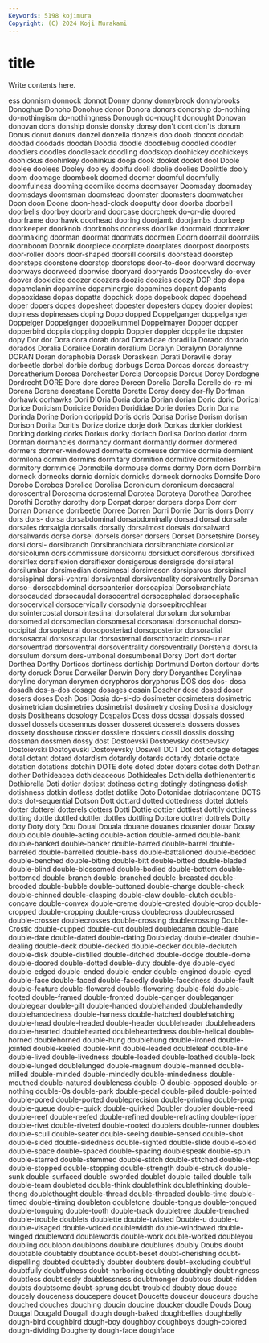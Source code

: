 ```yaml
---
Keywords: 5198 kojimura
Copyright: (C) 2024 Koji Murakami
---
```


# title

Write contents here.



ess
donnism donnock donnot Donny donny donnybrook donnybrooks Donoghue Donoho Donohue
donor Donora donors donorship do-nothing do-nothingism do-nothingness Donough do-nought donought
Donovan donovan dons donship donsie donsky donsy don't dont don'ts
donum Donus donut donuts donzel donzella donzels doo doob doocot
doodab doodad doodads doodah Doodia doodle doodlebug doodled doodler doodlers
doodles doodlesack doodling doodskop doohickey doohickeys doohickus doohinkey doohinkus dooja
dook dooket dookit dool Doole doolee doolees Dooley dooley doolfu
dooli doolie doolies Doolittle dooly doom doomage doombook doomed doomer
doomful doomfully doomfulness dooming doomlike dooms doomsayer Doomsday doomsday doomsdays
doomsman doomstead doomster doomsters doomwatcher Doon doon Doone doon-head-clock dooputty
door doorba doorbell doorbells doorboy doorbrand doorcase doorcheek do-or-die doored
doorframe doorhawk doorhead dooring doorjamb doorjambs doorkeep doorkeeper doorknob doorknobs
doorless doorlike doormaid doormaker doormaking doorman doormat doormats doormen Doorn
doornail doornails doornboom Doornik doorpiece doorplate doorplates doorpost doorposts door-roller
doors door-shaped doorsill doorsills doorstead doorstep doorsteps doorstone doorstop doorstops
door-to-door doorward doorway doorways doorweed doorwise dooryard dooryards Doostoevsky do-over
doover dooxidize doozer doozers doozie doozies doozy DOP dop dopa
dopamelanin dopamine dopaminergic dopamines dopant dopants dopaoxidase dopas dopatta dopchick
dope dopebook doped dopehead doper dopers dopes dopesheet dopester dopesters
dopey dopier dopiest dopiness dopinesses doping Dopp dopped Doppelganger doppelganger
Doppelger Doppelgnger doppelkummel Doppelmayer Dopper dopper dopperbird doppia dopping doppio
Doppler doppler dopplerite dopster dopy Dor dor Dora dora dorab
dorad Doradidae doradilla Dorado dorado dorados Doralia Doralice Doralin doralium
Doralyn Doralynn Doralynne DORAN Doran doraphobia Dorask Doraskean Dorati Doraville
doray dorbeetle dorbel dorbie dorbug dorbugs Dorca Dorcas dorcas dorcastry
Dorcatherium Dorcea Dorchester Dorcia Dorcopsis Dorcus Dorcy Dordogne Dordrecht DORE
Dore dore doree Doreen Dorelia Dorella Dorelle do-re-mi Dorena Dorene
dorestane Doretta Dorette Dorey dorey dor-fly Dorfman dorhawk dorhawks Dori
D'Oria Doria doria Dorian dorian Doric doric Dorical Dorice Doricism
Doricize Doriden Dorididae Dorie dories Dorin Dorina Dorinda Dorine Dorion
dorippid Doris doris Dorisa Dorise Dorism dorism Dorison Dorita Doritis
Dorize dorize dorje dork Dorkas dorkier dorkiest Dorking dorking dorks
Dorkus dorky dorlach Dorlisa Dorloo dorlot dorm Dorman dormancies dormancy
dormant dormantly dormer dormered dormers dormer-windowed dormette dormeuse dormice dormie
dormient dormilona dormin dormins dormitary dormition dormitive dormitories dormitory dormmice
Dormobile dormouse dorms dormy Dorn dorn Dornbirn dorneck dornecks dornic
dornick dornicks dornock dornocks Dornsife Doro Dorobo Dorobos Dorolice Dorolisa
Doronicum doronicum dorosacral doroscentral Dorosoma dorosternal Dorotea Doroteya Dorothea Dorothee
Dorothi Dorothy dorothy dorp Dorpat dorper dorpers dorps Dorr dorr
Dorran Dorrance dorrbeetle Dorree Dorren Dorri Dorrie Dorris dorrs Dorry
dors dors- dorsa dorsabdominal dorsabdominally dorsad dorsal dorsale dorsales dorsalgia
dorsalis dorsally dorsalmost dorsals dorsalward dorsalwards dorse dorsel dorsels dorser
dorsers Dorset Dorsetshire Dorsey dorsi dorsi- dorsibranch Dorsibranchiata dorsibranchiate dorsicollar
dorsicolumn dorsicommissure dorsicornu dorsiduct dorsiferous dorsifixed dorsiflex dorsiflexion dorsiflexor dorsigerous
dorsigrade dorsilateral dorsilumbar dorsimedian dorsimesal dorsimeson dorsiparous dorsipinal dorsispinal dorsi-ventral
dorsiventral dorsiventrality dorsiventrally Dorsman dorso- dorsoabdominal dorsoanterior dorsoapical Dorsobranchiata dorsocaudad
dorsocaudal dorsocentral dorsocephalad dorsocephalic dorsocervical dorsocervically dorsodynia dorsoepitrochlear dorsointercostal dorsointestinal
dorsolateral dorsolum dorsolumbar dorsomedial dorsomedian dorsomesal dorsonasal dorsonuchal dorso-occipital dorsopleural
dorsoposteriad dorsoposterior dorsoradial dorsosacral dorsoscapular dorsosternal dorsothoracic dorso-ulnar dorsoventrad dorsoventral
dorsoventrality dorsoventrally Dorstenia dorsula dorsulum dorsum dors-umbonal dorsumbonal Dorsy Dort
dort dorter Dorthea Dorthy Dorticos dortiness dortiship Dortmund Dorton dortour
dorts dorty doruck Dorus Dorweiler Dorwin Dory dory Doryanthes Dorylinae
doryline doryman dorymen doryphoros doryphorus DOS dos dos- dosa dosadh
dos-a-dos dosage dosages dosain Doscher dose dosed doser dosers doses
Dosh Dosi Dosia do-si-do dosimeter dosimeters dosimetric dosimetrician dosimetries dosimetrist
dosimetry dosing Dosinia dosiology dosis Dositheans dosology Dospalos Doss doss
dossal dossals dossed dossel dossels dossennus dosser dosseret dosserets dossers
dosses dossety dosshouse dossier dossiere dossiers dossil dossils dossing dossman
dossmen dossy dost Dostoevski Dostoevsky dostoevsky Dostoievski Dostoyevski Dostoyevsky Doswell
DOT Dot dot dotage dotages dotal dotant dotard dotardism dotardly
dotards dotardy dotarie dotate dotation dotations dotchin DOTE dote doted
doter doters dotes doth Dothan dother Dothideacea dothideaceous Dothideales Dothidella
dothienenteritis Dothiorella Doti dotier dotiest dotiness doting dotingly dotingness dotish
dotishness dotkin dotless dotlet dotlike Doto Dotonidae dotriacontane DOTS dots
dot-sequential Dotson Dott dottard dotted dottedness dottel dottels dotter dotterel
dotterels dotters Dotti Dottie dottier dottiest dottily dottiness dotting dottle
dottled dottler dottles dottling Dottore dottrel dottrels Dotty dotty Doty
doty Dou Douai Douala douane douanes douanier douar Douay doub
double double-acting double-action double-armed double-bank double-banked double-banker double-barred double-barrel double-barreled
double-barrelled double-bass double-battalioned double-bedded double-benched double-biting double-bitt double-bitted double-bladed double-blind
double-blossomed double-bodied double-bottom double-bottomed double-branch double-branched double-breasted double-brooded double-bubble double-buttoned
double-charge double-check double-chinned double-clasping double-claw double-clutch double-concave double-convex double-creme double-crested
double-crop double-cropped double-cropping double-cross doublecross doublecrossed double-crosser doublecrosses double-crossing doublecrossing
Double-Crostic double-cupped double-cut doubled doubledamn double-dare double-date double-dated double-dating Doubleday
double-dealer double-dealing double-deck double-decked double-decker double-declutch double-disk double-distilled double-ditched double-dodge
double-dome double-doored double-dotted double-duty double-dye double-dyed double-edged double-ended double-ender double-engined
double-eyed double-face double-faced double-facedly double-facedness double-fault double-feature double-flowered double-flowering double-fold
double-footed double-framed double-fronted double-ganger doubleganger doublegear double-gilt double-handed doublehanded doublehandedly
doublehandedness double-harness double-hatched doublehatching double-head double-headed double-header doubleheader doubleheaders double-hearted
doublehearted doubleheartedness double-helical double-horned doublehorned double-hung doublehung double-ironed double-jointed double-keeled
double-knit double-leaded doubleleaf double-line double-lived double-livedness double-loaded double-loathed double-lock double-lunged
doublelunged double-magnum double-manned double-milled double-minded double-mindedly double-mindedness double-mouthed double-natured doubleness
double-O double-opposed double-or-nothing double-Os double-park double-pedal double-piled double-pointed double-pored double-ported
doubleprecision double-printing double-prop double-queue double-quick double-quirked Doubler doubler double-reed double-reef
double-reefed double-refined double-refracting double-ripper double-rivet double-riveted double-rooted doublers double-runner doubles
double-scull double-seater double-seeing double-sensed double-shot double-sided double-sidedness double-sighted double-slide double-soled
double-space double-spaced double-spacing doublespeak double-spun double-starred double-stemmed double-stitch double-stitched double-stop
double-stopped double-stopping double-strength double-struck double-sunk double-surfaced double-sworded doublet double-tailed double-talk
double-team doubleted double-think doublethink doublethinking double-thong doublethought double-thread double-threaded double-time
double-timed double-timing doubleton doubletone double-tongue double-tongued double-tonguing double-tooth double-track doubletree
double-trenched double-trouble doublets doublette double-twisted Double-u double-u double-visaged double-voiced doublewidth
double-windowed double-winged doubleword doublewords double-work double-worked doubleyou doubling doubloon doubloons
doublure doublures doubly Doubs doubt doubtable doubtably doubtance doubt-beset doubt-cherishing
doubt-dispelling doubted doubtedly doubter doubters doubt-excluding doubtful doubtfully doubtfulness doubt-harboring
doubting doubtingly doubtingness doubtless doubtlessly doubtlessness doubtmonger doubtous doubt-ridden doubts
doubtsome doubt-sprung doubt-troubled doubty douc douce doucely douceness doucepere doucet
Doucette douceur douceurs douche douched douches douching doucin doucine doucker
doudle Douds Doug Dougal Dougald Dougall dough dough-baked doughbellies doughbelly
dough-bird doughbird dough-boy doughboy doughboys dough-colored dough-dividing Dougherty dough-face doughface
